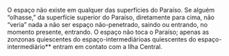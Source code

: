 ﻿O espaço não existe em qualquer das superfícies do Paraíso. Se alguém “olhasse,”  da superfície superior do Paraíso, diretamente para cima, não “veria” nada a não ser espaço não-penetrado, saindo ou entrando, no momento presente, entrando. O espaço não toca o Paraíso; apenas as zonzonas quiescentes do espaço-intermediárioas quiescentes do espaço-intermediário** entram em contato com a Ilha Central.